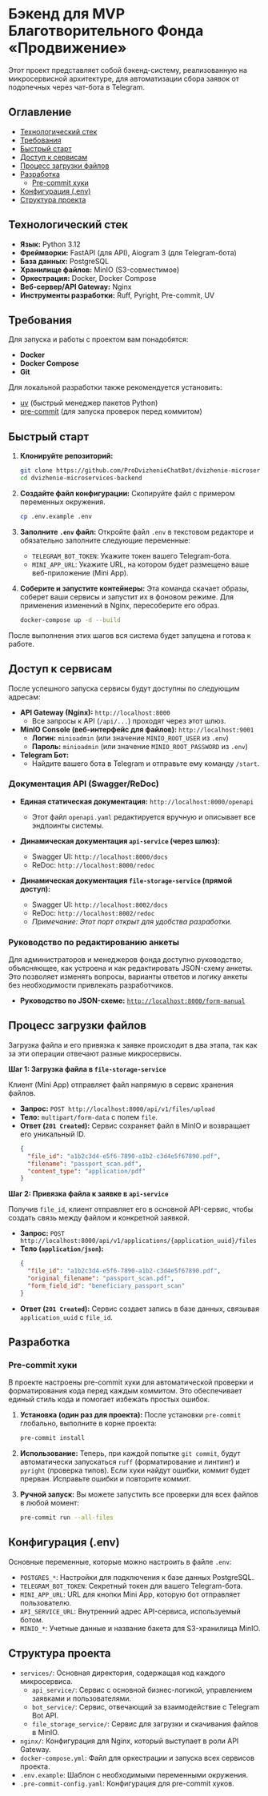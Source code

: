 # Бэкенд для MVP Благотворительного Фонда «Продвижение»

Этот проект представляет собой бэкенд-систему, реализованную на микросервисной архитектуре, для автоматизации сбора заявок от подопечных через чат-бота в Telegram.

## Оглавление

- [Технологический стек](#технологический-стек)
- [Требования](#требования)
- [Быстрый старт](#быстрый-старт)
- [Доступ к сервисам](#доступ-к-сервисам)
- [Процесс загрузки файлов](#процесс-загрузки-файлов)
- [Разработка](#разработка)
  - [Pre-commit хуки](#pre-commit-хуки)
- [Конфигурация (.env)](#конфигурация-env)
- [Структура проекта](#структура-проекта)

## Технологический стек

*   **Язык:** Python 3.12
*   **Фреймворки:** FastAPI (для API), Aiogram 3 (для Telegram-бота)
*   **База данных:** PostgreSQL
*   **Хранилище файлов:** MinIO (S3-совместимое)
*   **Оркестрация:** Docker, Docker Compose
*   **Веб-сервер/API Gateway:** Nginx
*   **Инструменты разработки:** Ruff, Pyright, Pre-commit, UV

## Требования

Для запуска и работы с проектом вам понадобятся:

*   **Docker**
*   **Docker Compose**
*   **Git**

Для локальной разработки также рекомендуется установить:
*   [uv](https://github.com/astral-sh/uv) (быстрый менеджер пакетов Python)
*   [pre-commit](https://pre-commit.com/) (для запуска проверок перед коммитом)

## Быстрый старт

1.  **Клонируйте репозиторий:**
    ```bash
    git clone https://github.com/ProDvizhenieChatBot/dvizhenie-microservices-backend.git
    cd dvizhenie-microservices-backend
    ```

2.  **Создайте файл конфигурации:**
    Скопируйте файл с примером переменных окружения.
    ```bash
    cp .env.example .env
    ```

3.  **Заполните `.env` файл:**
    Откройте файл `.env` в текстовом редакторе и обязательно заполните следующие переменные:
    *   `TELEGRAM_BOT_TOKEN`: Укажите токен вашего Telegram-бота.
    *   `MINI_APP_URL`: Укажите URL, на котором будет размещено ваше веб-приложение (Mini App).

4.  **Соберите и запустите контейнеры:**
    Эта команда скачает образы, соберет ваши сервисы и запустит их в фоновом режиме. Для применения изменений в Nginx, пересоберите его образ.
    ```bash
    docker-compose up -d --build
    ```

После выполнения этих шагов вся система будет запущена и готова к работе.

## Доступ к сервисам

После успешного запуска сервисы будут доступны по следующим адресам:

*   **API Gateway (Nginx):** `http://localhost:8000`
    *   Все запросы к API (`/api/...`) проходят через этот шлюз.
*   **MinIO Console (веб-интерфейс для файлов):** `http://localhost:9001`
    *   **Логин:** `minioadmin` (или значение `MINIO_ROOT_USER` из `.env`)
    *   **Пароль:** `minioadmin` (или значение `MINIO_ROOT_PASSWORD` из `.env`)
*   **Telegram Бот:**
    *   Найдите вашего бота в Telegram и отправьте ему команду `/start`.

### Документация API (Swagger/ReDoc)

*   **Единая статическая документация:** `http://localhost:8000/openapi`
    *   Этот файл `openapi.yaml` редактируется вручную и описывает все эндпоинты системы.

*   **Динамическая документация `api-service` (через шлюз):**
    *   Swagger UI: `http://localhost:8000/docs`
    *   ReDoc: `http://localhost:8000/redoc`

*   **Динамическая документация `file-storage-service` (прямой доступ):**
    *   Swagger UI: `http://localhost:8002/docs`
    *   ReDoc: `http://localhost:8002/redoc`
    *   *Примечание: Этот порт открыт для удобства разработки.*

### Руководство по редактированию анкеты

Для администраторов и менеджеров фонда доступно руководство, объясняющее, как устроена и как редактировать JSON-схему анкеты. Это позволяет изменять вопросы, варианты ответов и логику анкеты без необходимости привлекать разработчиков.

*   **Руководство по JSON-схеме:** [`http://localhost:8000/form-manual`](http://localhost:8000/form-manual)

## Процесс загрузки файлов

Загрузка файла и его привязка к заявке происходит в два этапа, так как за эти операции отвечают разные микросервисы.

**Шаг 1: Загрузка файла в `file-storage-service`**

Клиент (Mini App) отправляет файл напрямую в сервис хранения файлов.

*   **Запрос:** `POST http://localhost:8000/api/v1/files/upload`
*   **Тело:** `multipart/form-data` с полем `file`.
*   **Ответ (`201 Created`):** Сервис сохраняет файл в MinIO и возвращает его уникальный ID.
    ```json
    {
      "file_id": "a1b2c3d4-e5f6-7890-a1b2-c3d4e5f67890.pdf",
      "filename": "passport_scan.pdf",
      "content_type": "application/pdf"
    }
    ```

**Шаг 2: Привязка файла к заявке в `api-service`**

Получив `file_id`, клиент отправляет его в основной API-сервис, чтобы создать связь между файлом и конкретной заявкой.

*   **Запрос:** `POST http://localhost:8000/api/v1/applications/{application_uuid}/files`
*   **Тело (`application/json`):**
    ```json
    {
      "file_id": "a1b2c3d4-e5f6-7890-a1b2-c3d4e5f67890.pdf",
      "original_filename": "passport_scan.pdf",
      "form_field_id": "beneficiary_passport_scan"
    }
    ```
*   **Ответ (`201 Created`):** Сервис создает запись в базе данных, связывая `application_uuid` с `file_id`.

## Разработка

### Pre-commit хуки

В проекте настроены pre-commit хуки для автоматической проверки и форматирования кода перед каждым коммитом. Это обеспечивает единый стиль кода и помогает избежать простых ошибок.

1.  **Установка (один раз для проекта):**
    После установки `pre-commit` глобально, выполните в корне проекта:
    ```bash
    pre-commit install
    ```

2.  **Использование:**
    Теперь, при каждой попытке `git commit`, будут автоматически запускаться `ruff` (форматирование и линтинг) и `pyright` (проверка типов). Если хуки найдут ошибки, коммит будет прерван. Исправьте ошибки и повторите коммит.

3.  **Ручной запуск:**
    Вы можете запустить все проверки для всех файлов в любой момент:
    ```bash
    pre-commit run --all-files
    ```

## Конфигурация (.env)

Основные переменные, которые можно настроить в файле `.env`:

*   `POSTGRES_*`: Настройки для подключения к базе данных PostgreSQL.
*   `TELEGRAM_BOT_TOKEN`: Секретный токен для вашего Telegram-бота.
*   `MINI_APP_URL`: URL для кнопки Mini App, которую бот отправляет пользователю.
*   `API_SERVICE_URL`: Внутренний адрес API-сервиса, используемый ботом.
*   `MINIO_*`: Учетные данные и название бакета для S3-хранилища MinIO.

## Структура проекта

*   `services/`: Основная директория, содержащая код каждого микросервиса.
    *   `api_service/`: Сервис с основной бизнес-логикой, управлением заявками и пользователями.
    *   `bot_service/`: Сервис, отвечающий за взаимодействие с Telegram Bot API.
    *   `file_storage_service/`: Сервис для загрузки и скачивания файлов в MinIO.
*   `nginx/`: Конфигурация для Nginx, который выступает в роли API Gateway.
*   `docker-compose.yml`: Файл для оркестрации и запуска всех сервисов проекта.
*   `.env.example`: Шаблон с необходимыми переменными окружения.
*   `.pre-commit-config.yaml`: Конфигурация для pre-commit хуков.
